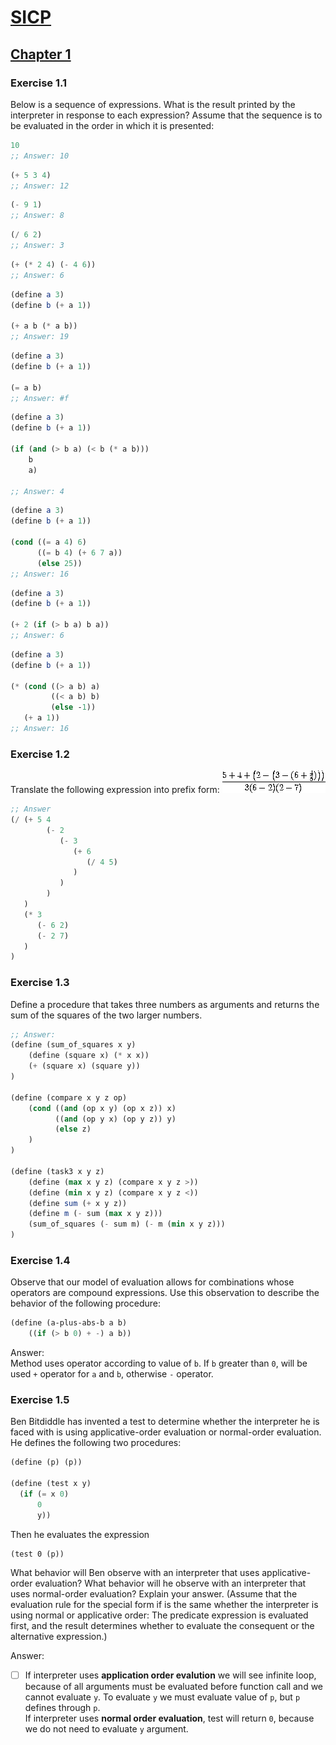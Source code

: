 # [SICP](https://mitpress.mit.edu/sites/default/files/sicp/index.html)  

## [Chapter 1](https://mitpress.mit.edu/sites/default/files/sicp/full-text/book/book-Z-H-9.html#%_chap_1)  

### Exercise 1.1  
Below is a sequence of expressions. What is the result printed by the interpreter in response to each expression? Assume that the sequence is to be evaluated in the order in which it is presented:  

``` scheme
10
;; Answer: 10
```
``` scheme
(+ 5 3 4)
;; Answer: 12
```
``` scheme
(- 9 1)
;; Answer: 8
```
``` scheme
(/ 6 2)
;; Answer: 3
```
``` scheme
(+ (* 2 4) (- 4 6))
;; Answer: 6
```
``` scheme
(define a 3)
(define b (+ a 1))

(+ a b (* a b))
;; Answer: 19
```
``` scheme
(define a 3)
(define b (+ a 1))

(= a b)
;; Answer: #f
```
``` scheme
(define a 3)
(define b (+ a 1))

(if (and (> b a) (< b (* a b)))
    b
    a)

;; Answer: 4
```
``` scheme
(define a 3)
(define b (+ a 1))

(cond ((= a 4) 6)
      ((= b 4) (+ 6 7 a))
      (else 25))
;; Answer: 16
```
``` scheme
(define a 3)
(define b (+ a 1))

(+ 2 (if (> b a) b a))
;; Answer: 6
```
``` scheme
(define a 3)
(define b (+ a 1))

(* (cond ((> a b) a)
         ((< a b) b)
         (else -1))
   (+ a 1))
;; Answer: 16
```
  
### Exercise 1.2  
Translate the following expression into prefix form: ![](assets/ch1-Z-G-3.gif)  
```scheme
;; Answer
(/ (+ 5 4
        (- 2 
           (- 3 
              (+ 6 
                 (/ 4 5)
              )
           )
        )
   )
   (* 3 
      (- 6 2)
      (- 2 7)
   )
)
```  
### Exercise 1.3  
Define a procedure that takes three numbers as arguments and returns the sum of the squares of the two larger numbers.  
```scheme
;; Answer:
(define (sum_of_squares x y)
    (define (square x) (* x x))
    (+ (square x) (square y))
)

(define (compare x y z op)
    (cond ((and (op x y) (op x z)) x)
          ((and (op y x) (op y z)) y)
          (else z)
    )
)

(define (task3 x y z)
    (define (max x y z) (compare x y z >))
    (define (min x y z) (compare x y z <))
    (define sum (+ x y z))
    (define m (- sum (max x y z)))
    (sum_of_squares (- sum m) (- m (min x y z)))
)

```  
### Exercise 1.4  
Observe that our model of evaluation allows for combinations whose operators are compound expressions. Use this observation to describe the behavior of the following procedure:  
```scheme
(define (a-plus-abs-b a b)
    ((if (> b 0) + -) a b))
```  
Answer:  
Method uses operator according to value of `b`. If `b` greater than `0`, will be used `+` operator for `a` and `b`, otherwise `-` operator.  

### Exercise 1.5  
Ben Bitdiddle has invented a test to determine whether the interpreter he is faced with is using applicative-order evaluation or normal-order evaluation. He defines the following two procedures:  
```scheme
(define (p) (p))

(define (test x y)
  (if (= x 0)
      0
      y))
```  
Then he evaluates the expression  
```sceheme
(test 0 (p))
```  
What behavior will Ben observe with an interpreter that uses applicative-order evaluation? What behavior will he observe with an interpreter that uses normal-order evaluation? Explain your answer. (Assume that the evaluation rule for the special form if is the same whether the interpreter is using normal or applicative order: The predicate expression is evaluated first, and the result determines whether to evaluate the consequent or the alternative expression.)  

Answer:  
  * [ ] If interpreter uses **application order evalution** we will see infinite loop, because of all arguments must be evaluated before function call
and we cannot evaluate `y`. To evaluate `y` we must evaluate value of `p`, but `p` defines through `p`.  
If interpreter uses **normal order evaluation**, test will return `0`, because we do not need to evaluate `y` argument.  
